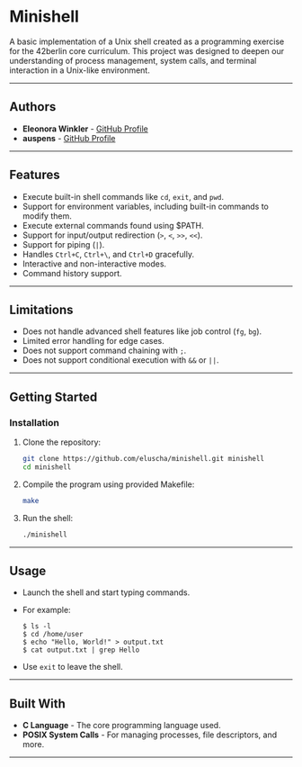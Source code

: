 
# Minishell

A basic implementation of a Unix shell created as a programming exercise for the 42berlin core curriculum. 
This project was designed to deepen our understanding of process management, system calls, and terminal interaction in a Unix-like environment.


---

## Authors

- **Eleonora Winkler** - [GitHub Profile](https://github.com/eluscha)
- **auspens** - [GitHub Profile](https://github.com/auspens)

---

## Features

- Execute built-in shell commands like `cd`, `exit`, and `pwd`.
- Support for environment variables, including built-in commands to modify them.
- Execute external commands found using $PATH.
- Support for input/output redirection (`>`, `<`, `>>`, `<<`).
- Support for piping (`|`).
- Handles `Ctrl+C`, `Ctrl+\`, and `Ctrl+D` gracefully.
- Interactive and non-interactive modes.
- Command history support.

---

## Limitations

- Does not handle advanced shell features like job control (`fg`, `bg`).
- Limited error handling for edge cases.
- Does not support command chaining with `;`.
- Does not support conditional execution with `&&` or `||`.

---

## Getting Started

### Installation

1. Clone the repository:

   ```bash
   git clone https://github.com/eluscha/minishell.git minishell
   cd minishell
   ```

2. Compile the program using provided Makefile:

   ```bash
   make
   ```

3. Run the shell:

   ```bash
   ./minishell
   ```

---

## Usage

- Launch the shell and start typing commands.
- For example:

  ```
  $ ls -l
  $ cd /home/user
  $ echo "Hello, World!" > output.txt
  $ cat output.txt | grep Hello
  ```

- Use `exit` to leave the shell.


---

## Built With

- **C Language** - The core programming language used.
- **POSIX System Calls** - For managing processes, file descriptors, and more.

---


